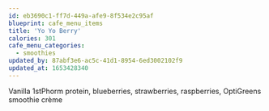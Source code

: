 ```yaml
---
id: eb3690c1-ff7d-449a-afe9-8f534e2c95af
blueprint: cafe_menu_items
title: 'Yo Yo Berry'
calories: 301
cafe_menu_categories:
  - smoothies
updated_by: 87abf3e6-ac5c-41d1-8954-6ed3002102f9
updated_at: 1653428340
---
```

Vanilla 1stPhorm protein, blueberries, strawberries, raspberries, OptiGreens smoothie crème